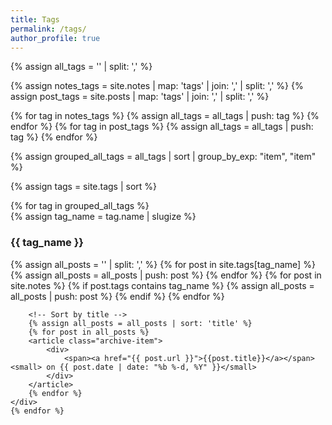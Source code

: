 ```yaml
---
title: Tags
permalink: /tags/
author_profile: true
---
```


<!-- Create empty arrays -->
{% assign all_tags = '' | split: ',' %}

<!-- Map and flatten -->
{% assign notes_tags =  site.notes | map: 'tags' | join: ',' | split: ',' %}
{% assign post_tags =  site.posts  | map: 'tags' | join: ',' | split: ',' %}

<!-- Push to tags -->
{% for tag in notes_tags %}
    {% assign all_tags = all_tags | push: tag %}
{% endfor %}
{% for tag in post_tags %}
    {% assign all_tags = all_tags | push: tag %}
{% endfor %}

<!-- Grouping -->
{% assign grouped_all_tags = all_tags | sort | group_by_exp: "item", "item"  %}

<!-- <ul class="tag-cloud">
    {% for tag in grouped_all_tags %}
    {% assign tag_name = tag.name | slugize %}
    {% assign tag_size = tag.size | times: 1500 | divided_by: all_tags.size | plus: 70 %}
    <a href="#{{ tag_name }}"
       style="font-size: {{ tag_size }}%">
        {{ tag_name }}
    </a> <sup>{{ tag.size }}</sup> &nbsp;&nbsp;
    {% endfor %}
</ul> -->

{% assign tags = site.tags | sort %}

<div id="archives">
    {% for tag in grouped_all_tags %}
    <div class="archive-group">
        {% assign tag_name = tag.name | slugize %}
        <h3 id="#{{ tag_name }}">{{ tag_name }}</h3>
        <a name="{{ tag_name }}"></a>
        <!-- Merge posts -->
        {% assign all_posts = '' | split: ',' %}
        <!-- Posts -->
        {% for post in site.tags[tag_name] %}
            {% assign all_posts = all_posts | push: post %}
        {% endfor %}
        <!-- Notes -->
        {% for post in site.notes %}
            {% if post.tags contains tag_name %}
                {% assign all_posts = all_posts | push: post %}
            {% endif %}
        {% endfor %}

        <!-- Sort by title -->
        {% assign all_posts = all_posts | sort: 'title' %}
        {% for post in all_posts %}
        <article class="archive-item">
            <div>
                <span><a href="{{ post.url }}">{{post.title}}</a></span><small> on {{ post.date | date: "%b %-d, %Y" }}</small>
            </div>
        </article>
        {% endfor %}
    </div>
    {% endfor %}
</div>